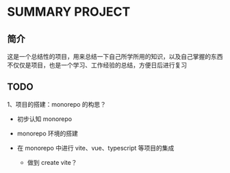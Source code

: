 # SUMMARY PROJECT

## 简介

这是一个总结性的项目，用来总结一下自己所学所用的知识，以及自己掌握的东西
不仅仅是项目，也是一个学习、工作经验的总结，方便日后进行复习

## TODO

1、项目的搭建：monorepo 的构思？

- 初步认知 monorepo

- monorepo 环境的搭建

- 在 monorepo 中进行 vite、vue、typescript 等项目的集成
  - 做到 create vite？
